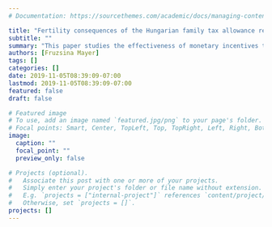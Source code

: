 ```yaml
---
# Documentation: https://sourcethemes.com/academic/docs/managing-content/

title: "Fertility consequences of the Hungarian family tax allowance reform"
subtitle: ""
summary: "This paper studies the effectiveness of monetary incentives to increase fertility, by evaluating the response in fertility decisions of Hungarian households to a 2014  tax policy reform. After the reform the tax obligation on the labour income of families with three or more children declined substantially while that of one- or two-child families remained unchanged. The resulting after-tax income increase accruing from one additional birth thus rose the most for two-child households. The paper studies how effective this monetary incentive was at stimulating fertility. Using confidential household-level data, it estimates a Difference-in-Differences model, that compares the evolution of the decision to have one additional child across families that are differently affected by the policy. It finds that families did not respond to the monetary incentives in the expected manner; that is, the likelihood of second- and third births increased to the same extent."
authors: [Fruzsina Mayer]
tags: []
categories: []
date: 2019-11-05T08:39:09-07:00
lastmod: 2019-11-05T08:39:09-07:00
featured: false
draft: false

# Featured image
# To use, add an image named `featured.jpg/png` to your page's folder.
# Focal points: Smart, Center, TopLeft, Top, TopRight, Left, Right, BottomLeft, Bottom, BottomRight.
image:
  caption: ""
  focal_point: ""
  preview_only: false

# Projects (optional).
#   Associate this post with one or more of your projects.
#   Simply enter your project's folder or file name without extension.
#   E.g. `projects = ["internal-project"]` references `content/project/deep-learning/index.md`.
#   Otherwise, set `projects = []`.
projects: []
---
```

